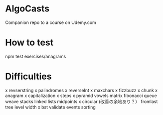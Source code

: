 # AlgoCasts

Companion repo to a course on Udemy.com

# How to test
npm test exercises/anagrams

# Difficulties
x revserstring
x palindromes
x reverseInt
x maxchars
x fizzbuzz
x chunk
x anagram
x capitalization
x steps
x pyramid
vowels
matrix
fibonacci
queue
weave
stacks
linked lists
midpoints
x circular (改善の余地あり？）
fromlast
tree
level width
x bst
validate
events
sorting